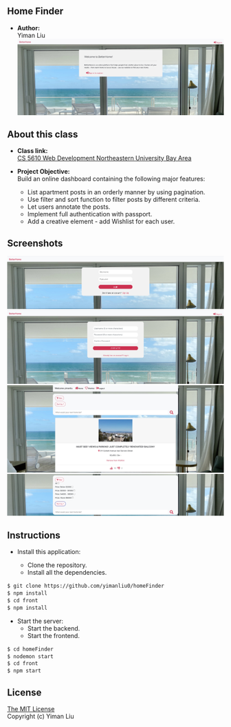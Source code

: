## Home Finder

- **Author:**  
  Yiman Liu
  <img src="https://raw.githubusercontent.com/yimanliu0/yimanliu0.github.io/master/images/betterHome.jpg" alt="homepage">

## About this class

- **Class link:**  
  <a href="https://johnguerra.co/classes/webDevelopment_fall_2020/">CS 5610 Web Development Northeastern University Bay Area</a>

- **Project Objective:**  
  Build an online dashboard containing the following major features:
  - List apartment posts in an orderly manner by using pagination.
  - Use filter and sort function to filter posts by different criteria.
  - Let users annotate the posts.
  - Implement full authentication with passport.
  - Add a creative element - add Wishlist for each user.

## Screenshots

<img src="https://raw.githubusercontent.com/yimanliu0/yimanliu0.github.io/master/images/signin.jpg" alt="signin">
<img src="https://raw.githubusercontent.com/yimanliu0/yimanliu0.github.io/master/images/signup.jpg" alt="signup">
<img src="https://raw.githubusercontent.com/yimanliu0/yimanliu0.github.io/master/images/apartments.jpg" alt="apartments">
<img src="https://raw.githubusercontent.com/yimanliu0/yimanliu0.github.io/master/images/filter.png" alt="filter">

## Instructions

- Install this application:

  - Clone the repository.
  - Install all the dependencies.

```bash
$ git clone https://github.com/yimanliu0/homeFinder
$ npm install
$ cd front
$ npm install
```

- Start the server:
  - Start the backend.
  - Start the frontend.

```bash
$ cd homeFinder
$ nodemon start
$ cd front
$ npm start
```

## License

<a href="https://opensource.org/licenses/MIT">The MIT License</a>  
Copyright (c) Yiman Liu
